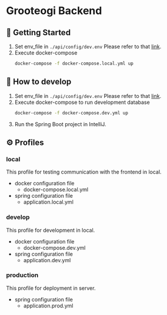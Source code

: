 Grooteogi Backend
===

🚀 Getting Started
---

1. Set env_file in `./api/config/dev.env`
Please refer to that [link](https://github.com/grooteogi/backend/wiki/env_file).
2. Execute docker-compose
    ```bash
    docker-compose -f docker-compose.local.yml up
    ```

🧐 How to develop
---

1. Set env_file in `./api/config/dev.env`
Please refer to that [link](https://github.com/grooteogi/backend/wiki/env_file).
2. Execute docker-compose to run development database
    ```bash
    docker-compose -f docker-compose.dev.yml up
    ```
3. Run the Spring Boot project in IntelliJ.

⚙️ Profiles
---

### local

This profile for testing communication with the frontend in local.

- docker configuration file
  - docker-compose.local.yml
- spring configuration file
  - application.local.yml

### develop

This profile for development in local.

- docker configuration file
  - docker-compose.dev.yml
- spring configuration file
  - application.dev.yml

### production

This profile for deployment in server.

- spring configuration file
  - application.prod.yml
